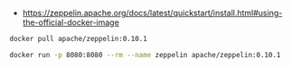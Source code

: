 
* https://zeppelin.apache.org/docs/latest/quickstart/install.html#using-the-official-docker-image

~~~bash
docker pull apache/zeppelin:0.10.1

docker run -p 8080:8080 --rm --name zeppelin apache/zeppelin:0.10.1
~~~